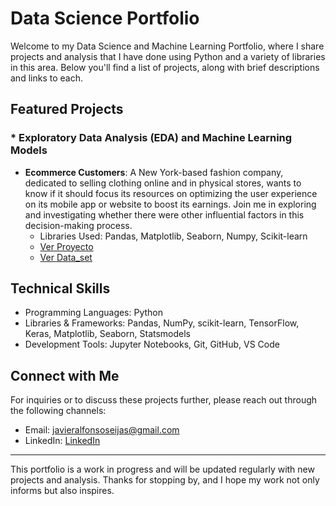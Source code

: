 # Data Science Portfolio

Welcome to my Data Science and Machine Learning Portfolio, where I share projects and analysis that I have done using Python and a variety of libraries in this area. Below you'll find a list of projects, along with brief descriptions and links to each.

## Featured Projects

### * Exploratory Data Analysis (EDA) and Machine Learning Models

- **Ecommerce Customers**: A New York-based fashion company, dedicated to selling clothing online and in physical stores, wants to know if it should focus its resources on optimizing the user experience on its mobile app or website to boost its earnings. Join me in exploring and investigating whether there were other influential factors in this decision-making process.
  - Libraries Used: Pandas, Matplotlib, Seaborn, Numpy, Scikit-learn
  - [Ver Proyecto](/Regression-Models/Ecommerce_service.ipynb)
  - [Ver Data_set](/Regression-Models/Ecommerce%20Customers.csv)


## Technical Skills

- Programming Languages: Python
- Libraries & Frameworks: Pandas, NumPy, scikit-learn, TensorFlow, Keras, Matplotlib, Seaborn, Statsmodels
- Development Tools: Jupyter Notebooks, Git, GitHub, VS Code

## Connect with Me

For inquiries or to discuss these projects further, please reach out through the following channels:

- Email: [javieralfonsoseijas@gmail.com](mailto:javieralfonsoseijas@gmail.com)
- LinkedIn: [LinkedIn](https://www.linkedin.com/in/javier-a-643651182/)

---

This portfolio is a work in progress and will be updated regularly with new projects and analysis. Thanks for stopping by, and I hope my work not only informs but also inspires.

